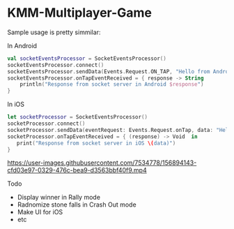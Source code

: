 # KMM-Multiplayer-Game

Sample usage is pretty simmilar:

In Android
```Kotlin
val socketEventsProcessor = SocketEventsProcessor()
socketEventsProcessor.connect()
socketEventsProcessor.sendData(Events.Request.ON_TAP, "Hello from Android")
socketEventsProcessor.onTapEventReceived = { response -> String
    println("Response from socket server in Android $response")
}
```
In iOS
```Swift
let socketProcessor = SocketEventsProcessor()
socketProcessor.connect()
socketProcessor.sendData(eventRequest: Events.Request.onTap, data: "Hello from iOS")
socketProcessor.onTapEventReceived = { (response) -> Void  in
   print("Response from socket server in iOS \(data)")
}
```


https://user-images.githubusercontent.com/7534778/156894143-cfd03e97-0329-476c-bea9-d3563bbf40f9.mp4

Todo
- Display winner in Rally mode
- Radnomize stone falls in Crash Out mode
- Make UI for iOS
- etc
